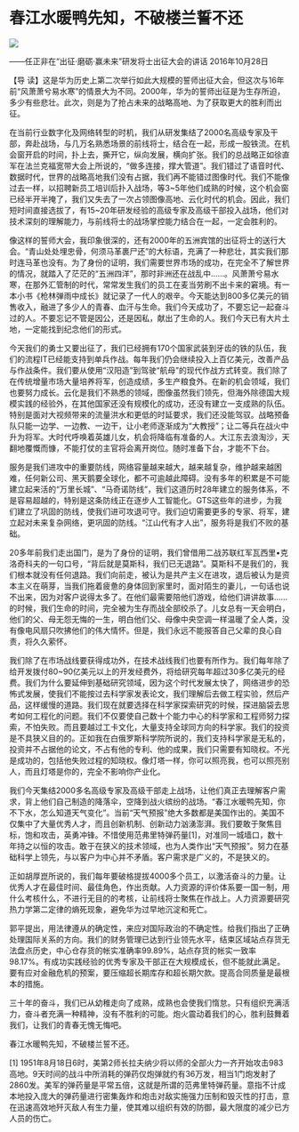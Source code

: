 # 春江水暖鸭先知，不破楼兰誓不还
<img class="pv" src="https://api.visitor.plantree.me/visitor-badge/pv?namespace=plantree.me&key=renzhengfei-speeches/./docs/speeches/2016/10/春江水暖鸭先知，不破楼兰誓不还.md">


——任正非在“出征·磨砺·赢未来”研发将士出征大会的讲话
2016年10月28日



【导  读】这是华为历史上第二次举行如此大规模的誓师出征大会，但这次与16年前“风萧萧兮易水寒”的情景大为不同。2000年，华为的誓师出征是为生存所迫，多少有些悲壮。此次，则是为了抢占未来的战略高地、为了获取更大的胜利而出征。



 在当前行业数字化及网络转型的时机，我们从研发集结了2000名高级专家及干部，奔赴战场，与几万名熟悉场景的前线将士，结合在一起，形成一股铁流。在机会窗开启的时间，扑上去，撕开它，纵向发展，横向扩张。我们的总战略正如徐直军在法兰克福宽带大会上所说的，“做多连接，撑大管道”。我们错过了语音时代、数据时代，世界的战略高地我们没有占据，我们再不能错过图像时代。我们不能像过去一样，以招聘新员工培训后扑入战场，等3~5年他们成熟的时候，这个机会窗已经半开半掩了，我们又失去了一次占领图像高地、云化时代的机会。因此，我们短时间直接选拔了，有15~20年研发经验的高级专家及高级干部投入战场，他们对技术深刻的理解能力，与前线将士的战场掌控能力结合在一起，一定会胜利的。

像这样的誓师大会，我印象很深的，还有2000年的五洲宾馆的出征将士的送行大会。“青山处处埋忠骨，何须马革裹尸还”的大标语，充满了一种悲壮，其实我们那时连马革也没有。为了身份的证明，我们需要世界市场的成功，在完全不了解世界的情况，就踏入了茫茫的“五洲四洋”，那时非洲还在战乱中……。风萧萧兮易水寒，在那外汇管制的时代，常常发生我们的员工在麦当劳刷不出卡来的窘境。有一本小书《枪林弹雨中成长》就记录了一代人的艰辛。今天能达到800多亿美元的销售收入，融进了多少人的青春、血汗与生命。我们今天成功了，不要忘记一起奋斗过的人。不要忘记不管是因公，还是因私，献出了生命的人。我们今天已有大片土地，一定能找到纪念他们的形式。

今天我们的勇士又要出征了，我们已经拥有170个国家武装到牙齿的铁的队伍，我们的流程IT已经能支持到单兵作战。每年我们仍会继续投入上百亿美元，改善产品与作战条件。我们要从使用“汉阳造”到驾驶“航母”的现代作战方式转变。我们除了在传统增量市场大量培养将军，创造成绩，多生产粮食外。在新的机会领域，我们也要努力成长。云化是我们不熟悉的领域，图像虽然我们领先，但海外除德国大规模实践的经验外，在其他国家还没有规模化的成功，还没有建立一支成熟的队伍。特别是面对大视频带来的流量洪水和更低的时延要求，我们还没能驾驭。战略预备队只能一边学、一边教、一边干，让小老师逐渐成为“大教授”；让二等兵在战火中升为将军。大时代呼唤着英雄儿女，机会将降临有准备的人。大江东去浪淘沙，天翻地覆慨而慷，不能打仗的主官将会离开岗位。随时准备下台，才能不下台。

服务是我们进攻中的重要防线，网络容量越来越大，越来越复杂，维护越来越困难，任何新公司、黑天鹅要全球化，都不可逾越此障碍。没有多年的积累是不可能建立起来活的“万里长城”、“马奇诺防线”，我们这道历时28年建立的服务体系，不是容易超越的，特别是这条防线正在逐步人工智能化。GTS这些年的进步，为我们建立了巩固的防线，使我们进可攻退可守。我们迫切需要更多的专家、将军，建立起对未来复杂网络，更巩固的防线。“江山代有才人出”，服务将是我们不败的基础。

20多年前我们走出国门，是为了身份的证明，我们曾借用二战苏联红军瓦西里•克洛奇科夫的一句口号，“背后就是莫斯科，我们已无退路”。莫斯科不是我们的，我们根本就没有任何退路。我们向前走，被认为是共产主义在进攻，退后被认为是资本主义在萌芽，当我们拖着疲惫的身体回到家里时，面对陌生的妻儿，一句话也说不出来，因为对客户说得太多了。在他们最需要陪他们游戏，给他们讲讲故事……的时候，我们生命的时间，完全被为生存而战全部绞杀了。儿女总有一天会明白，他们的父、母无怨无悔的一生，明白他们父、母像中央空调一样温暖了全人类，没有像电风扇只吹拂他们的伟大情怀。但是，我们永远不能报答自己父辈的良心自责，将久久萦怀。

我们除了在市场战线要获得成功外，在技术战线我们也要有所作为。我们每年除了给开发拨付80~90亿美元以上的开发经费外，将给研究每年超过30多亿美元的经费。我们为什么要延伸到基础研究领域，因为这个时代发展太快了，网络进步的恐怖式发展，使我们不能按过去科学家发表论文，我们理解后去做工程实验，然后产品，这样缓慢的道路。我们现在就要选择在科学家探索研究的时候，探进脑袋去思考如何工程化的问题。我们不仅要使自己数十个能力中心的科学家和工程师努力探索，不怕失败。而且要越过工卡文化，大量支持全球同方向的科学家。我们的投资是不具狭义目的的。正如我在白俄罗斯科学院所说的，我们支持科学家是无私的，投资并不占据他的论文，不占有他的专利、他的成果，我们只需要有知晓权。不光是成功的，包括他失败过程的知晓权。像灯塔一样，你可以照亮我，也可以照亮别人，而且灯塔是你的，完全不影响你产业化。

我们今天集结2000多名高级专家及高级干部走上战场，让他们真正去理解客户需求，背上他们自己制造的降落伞，空降到战火缤纷的战场。“春江水暖鸭先知，你不下水，怎么知道天气变化”。当前“天气预报”绝大多数都是美国作出的。美国不仅集中了大量优秀人才，而且创新机制、创新动力汹湧澎湃。我们要敢于聚焦目标，饱和攻击，英勇冲锋。不惜使用范弗里特弹药量[1]，对准同一城墙口，数十年持之以恒的攻击。敢于在狭义的技术领域，也为人类作出“天气预报”。努力在基础科学上领先，与以客户为中心并不矛盾。客户需求是广义的，不是狭义的。

正如胡厚崑所说的，我们每年要破格提拔4000多个员工，以激活奋斗的力量。让优秀人才在最佳时间、最佳角色，作出贡献。人力资源的评价体系要一国一制，用什么考核什么，不进行无目的的考核，让前线将士聚焦在作战上。人力资源要研究热力学第二定律的熵死现象，避免华为过早地沉淀和死亡。

郭平提出，用法律遵从的确定性，来应对国际政治的不确定性。给我们指出了正确处理国际关系的方向。我们的财务管理已达到行业领先水平，结束区域站点存货无法盘点历史，中心仓存货的帐实准确率99.89%，站点存货的帐实一致率98.17%。有成功实践经验的优秀专家及干部正在大规模成长，但不能就此满足。要有应对金融危机的预案，要压缩超长期库存和超长期欠款。提高合同质量是最根本的措施。

三十年的奋斗，我们已从幼稚走向了成熟，成熟也会使我们惰怠。只有组织充满活力，奋斗者充满一种精神，没有不胜利的可能。炮火震动着我们的心，胜利鼓舞着我们，让我们的青春无愧无悔吧。

春江水暖鸭先知，不破楼兰誓不还。


[1] 1951年8月18日6时，美第2师长拉夫纳少将以师的全部火力一齐开始攻击983高地。9天时间的战斗中所消耗的弹药仅炮弹就约有36万发，相当1门炮发射了2860发。美军的弹药量是平常五倍，这就是所谓的范弗里特弹药量。意指不计成本地投入庞大的弹药量进行密集轰炸和炮击对敌实施强力压制和毁灭性的打击，意在迅速高效地歼灭敌人有生力量，使其难以组织有效的防御，最大限度的减少已方人员的伤亡。

